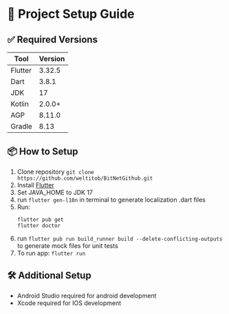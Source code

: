 # 🚀 Project Setup Guide

## ✅ Required Versions

| Tool        | Version          |
|-------------|------------------|
| Flutter     | 3.32.5           |
| Dart        | 3.8.1            |
| JDK         | 17               |
| Kotlin      | 2.0.0+           |
| AGP         | 8.11.0           |
| Gradle      | 8.13             |

## 📦 How to Setup

1. Clone repository ```git clone https://github.com/weltitob/BitNetGithub.git```
2. Install [Flutter](https://flutter.dev/docs/get-started/install)
3. Set JAVA_HOME to JDK 17
4. run ```flutter gen-l10n``` in terminal to generate localization .dart files
5. Run:
    ```
    flutter pub get
    flutter doctor
    ```
6. run ```flutter pub run build_runner build --delete-conflicting-outputs``` to generate mock files for unit tests
7. To run app:
    ```flutter run```

## 🛠 Additional Setup
- Android Studio required for android development
- Xcode required for IOS development